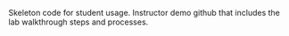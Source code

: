Skeleton code for student usage. Instructor demo github that includes the lab walkthrough steps and processes. 
